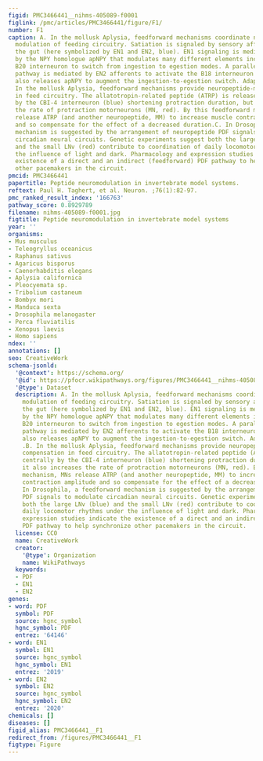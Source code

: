 ```yaml
---
figid: PMC3466441__nihms-405089-f0001
figlink: /pmc/articles/PMC3466441/figure/F1/
number: F1
caption: A. In the mollusk Aplysia, feedforward mechanisms coordinate neuropeptide
  modulation of feeding circuitry. Satiation is signaled by sensory afferents from
  the gut (here symbolized by EN1 and EN2, blue). EN1 signaling is mediated in part
  by the NPY homologue apNPY that modulates many different elements including the
  B20 interneuron to switch from ingestion to egestion modes. A parallel feedforward
  pathway is mediated by EN2 afferents to activate the B18 interneuron (red) which
  also releases apNPY to augment the ingestion-to-egestion switch. Adapted from .B.
  In the mollusk Aplysia, feedforward mechanisms provide neuropeptide-mediated compensation
  in feed circuitry. The allatotropin-related peptide (ATRP) is released centrally
  by the CBI-4 interneuron (blue) shortening protraction duration, but it also increases
  the rate of protraction motorneurons (MN, red). By this feedforward mechanism, MNs
  release ATRP (and another neuropeptide, MM) to increase muscle contraction amplitude
  and so compensate for the effect of a decreased duration.C. In Drosophila, a feedforward
  mechanism is suggested by the arrangement of neuropeptide PDF signals to modulate
  circadian neural circuits. Genetic experiments suggest both the large LNv (blue)
  and the small LNv (red) contribute to coordination of daily locomotor rhythms under
  the influence of light and dark. Pharmacology and expression studies indicate the
  existence of a direct and an indirect (feedforward) PDF pathway to help synchronize
  other pacemakers in the circuit.
pmcid: PMC3466441
papertitle: Peptide neuromodulation in invertebrate model systems.
reftext: Paul H. Taghert, et al. Neuron. ;76(1):82-97.
pmc_ranked_result_index: '166763'
pathway_score: 0.8929789
filename: nihms-405089-f0001.jpg
figtitle: Peptide neuromodulation in invertebrate model systems
year: ''
organisms:
- Mus musculus
- Teleogryllus oceanicus
- Raphanus sativus
- Agaricus bisporus
- Caenorhabditis elegans
- Aplysia californica
- Pleocyemata sp.
- Tribolium castaneum
- Bombyx mori
- Manduca sexta
- Drosophila melanogaster
- Perca fluviatilis
- Xenopus laevis
- Homo sapiens
ndex: ''
annotations: []
seo: CreativeWork
schema-jsonld:
  '@context': https://schema.org/
  '@id': https://pfocr.wikipathways.org/figures/PMC3466441__nihms-405089-f0001.html
  '@type': Dataset
  description: A. In the mollusk Aplysia, feedforward mechanisms coordinate neuropeptide
    modulation of feeding circuitry. Satiation is signaled by sensory afferents from
    the gut (here symbolized by EN1 and EN2, blue). EN1 signaling is mediated in part
    by the NPY homologue apNPY that modulates many different elements including the
    B20 interneuron to switch from ingestion to egestion modes. A parallel feedforward
    pathway is mediated by EN2 afferents to activate the B18 interneuron (red) which
    also releases apNPY to augment the ingestion-to-egestion switch. Adapted from
    .B. In the mollusk Aplysia, feedforward mechanisms provide neuropeptide-mediated
    compensation in feed circuitry. The allatotropin-related peptide (ATRP) is released
    centrally by the CBI-4 interneuron (blue) shortening protraction duration, but
    it also increases the rate of protraction motorneurons (MN, red). By this feedforward
    mechanism, MNs release ATRP (and another neuropeptide, MM) to increase muscle
    contraction amplitude and so compensate for the effect of a decreased duration.C.
    In Drosophila, a feedforward mechanism is suggested by the arrangement of neuropeptide
    PDF signals to modulate circadian neural circuits. Genetic experiments suggest
    both the large LNv (blue) and the small LNv (red) contribute to coordination of
    daily locomotor rhythms under the influence of light and dark. Pharmacology and
    expression studies indicate the existence of a direct and an indirect (feedforward)
    PDF pathway to help synchronize other pacemakers in the circuit.
  license: CC0
  name: CreativeWork
  creator:
    '@type': Organization
    name: WikiPathways
  keywords:
  - PDF
  - EN1
  - EN2
genes:
- word: PDF
  symbol: PDF
  source: hgnc_symbol
  hgnc_symbol: PDF
  entrez: '64146'
- word: EN1
  symbol: EN1
  source: hgnc_symbol
  hgnc_symbol: EN1
  entrez: '2019'
- word: EN2
  symbol: EN2
  source: hgnc_symbol
  hgnc_symbol: EN2
  entrez: '2020'
chemicals: []
diseases: []
figid_alias: PMC3466441__F1
redirect_from: /figures/PMC3466441__F1
figtype: Figure
---
```

